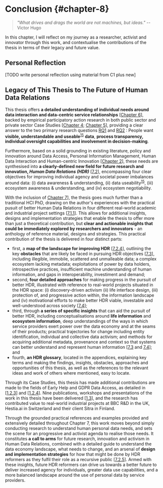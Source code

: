 Conclusion {#chapter-8}
===========

> _"What drives and drags the world are not machines, but ideas."_ -- Victor Hugo

In this chapter, I will reflect on my journey as a researcher, activist and innovator through this work, and contextualise the contributions of the thesis in terms of their legacy and future value.

Personal Reflection
-------------------
[TODO write personal reflection using material from C1 plus new]

Legacy of This Thesis to The Future of Human Data Relations
-----------------------------------------------------------

This thesis offers **a detailed understanding of individual needs around data interaction and data-centric service relationships** [[Chapter 6](#chapter-6)], backed by empirical participatory action research in both public sector and private sector Case Studies [[Chapter 4](#chapter-4); [Chapter 5](#chapter-5)], providing a clear answer to the two primary research questions [RQ1](#RQ1) and [RQ2](#RQ2) : People want **visible, understandable and useable**<sup>[15](#fn15)</sup> **data**, **process transparency, individual oversight capabilities and involvement in decision-making**.

Furthermore, based on a solid grounding in existing literature, policy and innovation around Data Access, Personal Information Management, Human Data Interaction and Human-centric Innovation [[Chapter 2](#chapter-2)], these needs are synthesised into **a clearly-defined new field for future research and innovation, _Human Data Relations (HDR)_** [[7.2](#7.2)], encompassing four clear objectives for improving individual agency and societal power imbalances around data: (i) data awareness & understanding, (ii) data useability<sup>[15](#fn15)</sup>, (iii) ecosystem awareness & understanding, and (iv) ecosystem negotiability.

With the inclusion of [Chapter 7](#chapter-7)], the thesis goes much further than a traditional HCI PhD, drawing on the author's experiences with the practical pusuit of better Human Data Relations in four different real-world academic and industrial project settings [[7.1.1](#7.1.1)]. This allows for additional insights, designs and implementation strategies that enable the thesis to offer more than just a theoretical contribution, but **clear and actionable insights that could be immediately explored by researchers and innovators** - an anthology of reference material, designs and strategies. This practical contribution of the thesis is delivered in four distinct parts:

- first, a **map of the landscape for improving HDR** [[7.2.4](#7.2.4)], outlining the key **obstacles** that are likely be faced in pursuing HDR objectives [[7.3](#7.3)], including illegible, immobile, scattered and unmalleable data; a complex ecosystem lacking metadata; exploitations of power by data holders, introspective practices, insufficient machine understanding of human information, and gaps in interoperability, investiment and demand;
- second, **four detailed approaches** for making progress in the pursuit of better HDR, illustrated with reference to real-world projects situated in the HDR space: (i) discovery-driven activism (ii) life interface design, (iii) protection of, and progressive action within, the information landscape and (iv) motivational efforts to make better HDR viable, investable and well-understood across society [[7.4](#7.4)];
- third, through **a series of specific insights** that can aid the pursuit of better HDR, including conceptualisations around **life information** and **ecosystem information**, deep understandings of the ways in which service providers exert power over the data economy and at the seams of their products; practical trajectories for change including entity identification, individual and collective data activism; and methods for acquiring additional metadata, provenance and context so that systems can better understand and represent human information [[7.3](#7.3) and [7.4](#7.4)]; and
- fourth, **an HDR glossary**, located in the appendices, explaining key terms and making the findings, insights, obstacles, approaches and opportunities of this thesis, as well as the references to the relevant ideas and work of others where mentioned, easy to locate.

Through its Case Studies, this thesis has made additional contributions are made to the fields of Early Help and GDPR Data Access, as detailed in [[1.2.3](#1.2.3)] and [[1.2.4](#1.2.4)]. Nine publications, workshops and presentations of the work in this thesis have been delivered [[1.3](#1.3)], and the research has contributed value to real-world industrial projects at BBC R&D in the UK, Hestia.ai in Switzerland and their client Sitra in Finland.

Through the grounded practical references and examples provided and extensively detailed throughout Chapter 7, this work moves beyond simply conducting research to understand human personal data needs, and sets the scene for an progressive and activist agenda to realise those needs.  It constitutes **a call to arms** for future research, innovation and activism in Human Data Relations, combined with a detailed guide to understand the data economy landscape, what needs to change, and an arsenal of **design and implementation strategies** for how that might be done by HDR reformers as they fulfil their role as a recursive public [[7.2.5](#7.2.5)]. Armed with these insights, future HDR reformers can drive us towards a better future to deliver increased agency for individuals, greater data use capabilities, and a more balanced landscape around the use of personal data by service providers.

